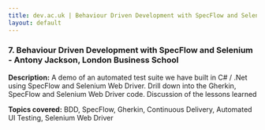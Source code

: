 ```yaml
---
title: dev.ac.uk | Behaviour Driven Development with SpecFlow and Selenium | Antony Jackson, London Business School
layout: default
---
```


### 7. Behaviour Driven Development with SpecFlow and Selenium - Antony Jackson, London Business School

**Description:** A demo of an automated test suite we have built in C\# / .Net using SpecFlow and Selenium Web Driver. Drill down into the Gherkin, SpecFlow and Selenium Web Driver code. Discussion of the lessons learned

**Topics covered:** BDD, SpecFlow, Gherkin, Continuous Delivery, Automated UI Testing, Selenium Web Driver

